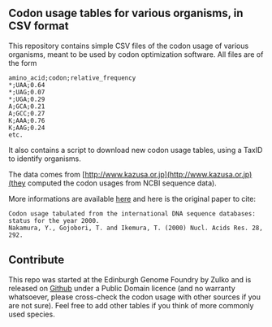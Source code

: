 Codon usage tables for various organisms, in CSV format
--------------------------------------------------------

This repository contains simple CSV files of the codon usage of various organisms,
meant to be used by codon optimization software. All files are of the form

```
amino_acid;codon;relative_frequency
*;UAA;0.64
*;UAG;0.07
*;UGA;0.29
A;GCA;0.21
A;GCC;0.27
K;AAA;0.76
K;AAG;0.24
etc.
```

It also contains a script to download new codon usage tables, using a TaxID to identify organisms.

The data comes from [http://www.kazusa.or.jp](http://www.kazusa.or.jp)(they computed the codon usages from NCBI sequence data).

More informations are available [here](http://www.kazusa.or.jp/codon/readme_codon.html
) and here is the original paper to cite:

```
Codon usage tabulated from the international DNA sequence databases:
status for the year 2000.
Nakamura, Y., Gojobori, T. and Ikemura, T. (2000) Nucl. Acids Res. 28, 292.
```


Contribute
----------

This repo was started at the Edinburgh Genome Foundry by Zulko and is released
on [Github](https://github.com/Edinburgh-Genome-Foundry/codon-usage-tables) under a Public Domain licence (and no warranty whatsoever, please cross-check the codon usage with other sources if you are not sure). Feel free to add other tables if you think of more commonly used species.
